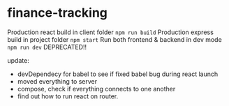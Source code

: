 # finance-tracking
Production react build in client folder `npm run build`
Production express build in project folder `npm start`
Run both frontend & backend in dev mode `npm run dev` DEPRECATED!!

update: 
+ devDependecy for babel to see if fixed babel bug during react launch
+ moved everything to server
+ compose, check if everything connects to one another
+ find out how to run react on router.